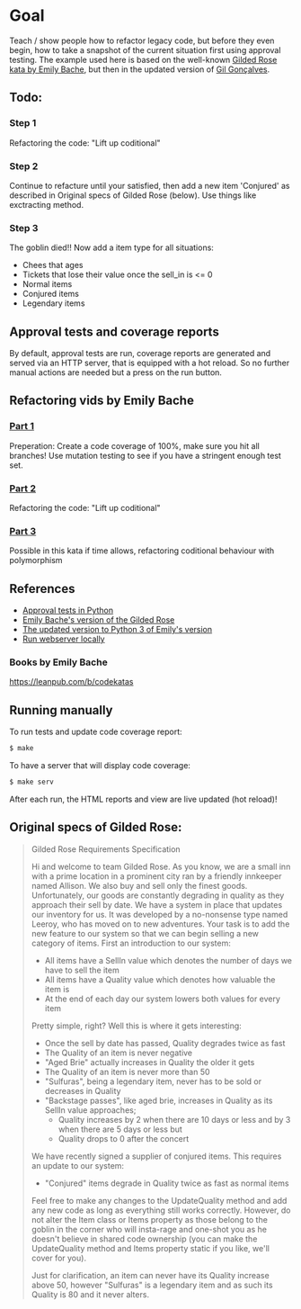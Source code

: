 # Goal

Teach / show people how to refactor legacy code, but before they even begin, how to take a snapshot of the current situation first using approval testing. The example used here is based on the well-known [Gilded Rose kata by Emily Bache](https://github.com/emilybache/GildedRose-Refactoring-Kata), but then in the updated version of [Gil Gonçalves](https://github.com/LuRsT/gilded_rose_kata).

## Todo:

### Step 1
 Refactoring the code: "Lift up coditional"

### Step 2  
Continue to refacture until your satisfied, then add a new item 'Conjured' as described in Original specs of Gilded Rose (below). Use things like exctracting method.

### Step 3  
The goblin died!! Now add a item type for all situations:
* Chees that ages
* Tickets that lose their value once the sell_in is <= 0
* Normal items
* Conjured items
* Legendary items


## Approval tests and coverage reports

By default, approval tests are run, coverage reports are generated and served via an HTTP server, that is equipped with a hot reload. So no further manual actions are needed but a press on the run button.


## Refactoring vids by Emily Bache

### [Part 1](https://www.youtube.com/watch?v=zyM2Ep28ED8)  
Preperation:
Create a code coverage of 100%, make sure you hit all branches!
Use mutation testing to see if you have a stringent enough test set.

### [Part 2](https://www.youtube.com/watch?v=OJmg9aMxPDI)  
 Refactoring the code: "Lift up coditional"

### [Part 3](https://www.youtube.com/watch?v=NADVhSjeyJA)  
Possible in this kata if time allows, refactoring coditional behaviour with polymorphism

## References

- [Approval tests in Python](https://github.com/approvals/approvaltests.Python)
- [Emily Bache's version of the Gilded Rose](https://github.com/emilybache/GildedRose-Refactoring-Kata)
- [The updated version to Python 3 of Emily's version](https://github.com/LuRsT/gilded_rose_kata)
- [Run webserver locally](https://gist.github.com/willurd/5720255)

### Books by Emily Bache
https://leanpub.com/b/codekatas


## Running manually

To run tests and update code coverage report:
```bash
$ make
```

To have a server that will display code coverage:
```bash
$ make serv
```

After each run, the HTML reports and view are live updated (hot reload)!


## Original specs of Gilded Rose:

> Gilded Rose Requirements Specification
> 
> Hi and welcome to team Gilded Rose. As you know, we are a small inn with a prime location in a
prominent city ran by a friendly innkeeper named Allison. We also buy and sell only the finest goods.
Unfortunately, our goods are constantly degrading in quality as they approach their sell by date. We
have a system in place that updates our inventory for us. It was developed by a no-nonsense type named
Leeroy, who has moved on to new adventures. Your task is to add the new feature to our system so that
we can begin selling a new category of items. First an introduction to our system:
>
>	- All items have a SellIn value which denotes the number of days we have to sell the item
>	- All items have a Quality value which denotes how valuable the item is
>	- At the end of each day our system lowers both values for every item
>
> Pretty simple, right? Well this is where it gets interesting:
>
>	- Once the sell by date has passed, Quality degrades twice as fast
>	- The Quality of an item is never negative
>	- "Aged Brie" actually increases in Quality the older it gets
>	- The Quality of an item is never more than 50
>	- "Sulfuras", being a legendary item, never has to be sold or decreases in Quality
>	- "Backstage passes", like aged brie, increases in Quality as its SellIn value approaches;
>     - Quality increases by 2 when there are 10 days or less and by 3 when there are 5 days or less but
>	  - Quality drops to 0 after the concert
>
> We have recently signed a supplier of conjured items. This requires an update to our system:
>
>	- "Conjured" items degrade in Quality twice as fast as normal items
>
> Feel free to make any changes to the UpdateQuality method and add any new code as long as everything
still works correctly. However, do not alter the Item class or Items property as those belong to the
goblin in the corner who will insta-rage and one-shot you as he doesn't believe in shared code
ownership (you can make the UpdateQuality method and Items property static if you like, we'll cover
for you).
>
> Just for clarification, an item can never have its Quality increase above 50, however "Sulfuras" is a legendary item and as such its Quality is 80 and it never alters.